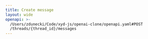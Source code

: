 ```yaml
---
title: Create message
layout: wide
openapi: >-
  /Users/zdunecki/Code/xyd-js/openai-clone/openapi.yaml#POST
  /threads/{thread_id}/messages
---
```


